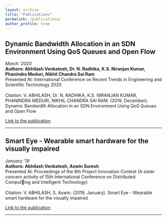 ```yaml
---
layout: archive
title: "Publications"
permalink: /publications/
author_profile: true
---
```


<!-- {% if author.googlescholar %}
  You can also find my articles on <u><a href="{{author.googlescholar}}">my Google Scholar profile</a>.</u>
{% endif %}

{% include base_path %}

{% for post in site.publications reversed %}
  {% include archive-single.html %}
{% endfor %} -->

## Dynamic Bandwidth Allocation in an SDN Environment Using QoS Queues and Open Flow

_March '2020_
<br>
**Authors: Abhilash Venkatesh, Dr. N. Radhika, K.S. Niranjan Kumar, Phanindra Meduri, Nikhil Chandra Sai Ram**
<br>
Presented At: International Conference on Recent Trends in Engineering and Scientific Technology 2020
<br>
<br>
Citation: V. ABHILASH, Dr. N. RADHIKA, K.S. NIRANJAN KUMAR, PHANINDRA MEDURI, NIKHIL CHANDRA SAI RAM. (2019, December). Dynamic Bandwidth Allocation in an SDN Environment Using QoS Queues and Open Flow

[Link to the publication](http://www.ijpronline.com/ViewArticleDetail.aspx?ID=12746)

<hr>

## Smart Eye - Wearable smart hardware for the visually impaired

_January '19_
<br>
**Authors: Abhilash Venkatesh, Aswin Suresh**
<br>
Presented At: Proceedings of the 8th Project Innovation Contest (A sister concern activity of 15th International Conference on Distributed Computing and Intelligent Technology)
<br>
<br>
Citation: V. ABHILASH, S. Aswin. (2019, January). Smart Eye - Wearable smart hardware for the visually impaired

[Link to the publication](http://abhilash-venkatesh.github.io/files/Smart_Eye.pdf)

<hr>

